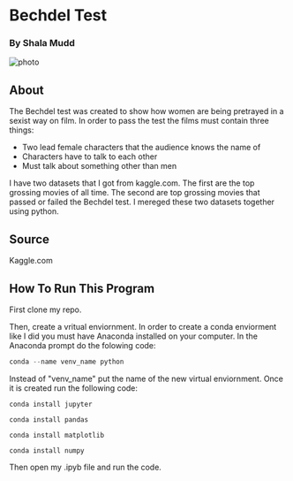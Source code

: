 # Bechdel Test
### By Shala Mudd

![photo](https://variety.com/wp-content/uploads/2022/11/MCDDEWE_FE012.jpg?w=681&h=383&crop=1&resize=681%2C383)

## About

The Bechdel test was created to show how women are being pretrayed in a sexist way on film. In order to pass the test the films must contain three things:
 - Two lead female characters that the audience knows the name of 
 - Characters have to talk to each other
 - Must talk about something other than men

I have two datasets that I got from kaggle.com. The first are the top grossing movies of all time. The second are top grossing movies that passed or failed the Bechdel test. I mereged these two datasets together using python. 

## Source 
Kaggle.com

## How To Run This Program 
First clone my repo.

Then, create a vritual enviornment. 
In order to create a conda enviorment like I did you must have Anaconda installed on your computer. In the Anaconda prompt do the folowing code:
```python
conda --name venv_name python
```

Instead of "venv_name" put the name of the new virtual enviornment. Once it is created run the following code:
```
conda install jupyter 
```
```
conda install pandas
```
```
conda install matplotlib
```
```
conda install numpy
```
Then open my .ipyb file and run the code. 